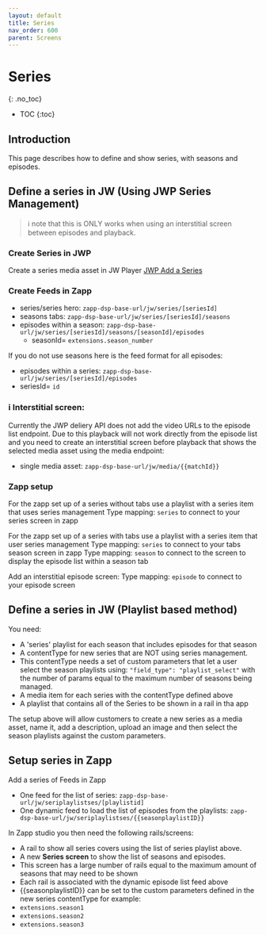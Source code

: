 ```yaml
---
layout: default
title: Series
nav_order: 600
parent: Screens
---
```

# Series
{: .no_toc}

- TOC
{:toc}

## Introduction
This page describes how to define and show series, with seasons and episodes.

## Define a series in JW (Using JWP Series Management)
> :information_source: note that this is ONLY works when using an interstitial screen between episodes and playback.

### Create Series in JWP
Create a series media asset in JW Player [JWP Add a Series](https://docs.jwplayer.com/platform/docs/add-a-series) 

### Create Feeds in Zapp
- series/series hero: `zapp-dsp-base-url/jw/series/[seriesId]` 
- seasons tabs: `zapp-dsp-base-url/jw/series/[seriesId]/seasons`
- episodes within a season: `zapp-dsp-base-url/jw/series/[seriesId]/seasons/[seasonId]/episodes`
  - seasonId= `extensions.season_number`

If you do not use seasons here is the feed format for all episodes:

- episodes within a series: `zapp-dsp-base-url/jw/series/[seriesId]/episodes`
 - seriesId= `id`

### :information_source: Interstitial screen:
Currently the JWP deliery API does not add the video URLs to the episode list endpoint. Due to this playback will not work directly from the episode list and you need to create an interstitial screen before playback that shows the selected media asset using the media endpoint:
- single media asset: `zapp-dsp-base-url/jw/media/{{matchId}}`


### Zapp setup
For the zapp set up of a series without tabs use a playlist with a series item that uses series management
Type mapping: `series` to connect to your series screen in zapp

For the zapp set up of a series with tabs use a playlist with a series item that user series management
Type mapping: `series` to connect to your tabs season screen in zapp
Type mapping: `season` to connect to the screen to display the episode list within a season tab

Add an interstitial episode screen:
Type mapping: `episode` to connect to your episode screen

## Define a series in JW (Playlist based method)
You need:
- A 'series' playlist for each season that includes episodes for that season
- A contentType for new series that are NOT using series management. 
 - This contentType needs a set of custom parameters that let a user select the season playlists using: `"field_type": "playlist_select"` with the number of params equal to the maximum number of seasons being managed.
- A media item for each series with the contentType defined above 
- A playlist that contains all of the Series to be shown in a rail in tha app 
 
 The setup above will allow customers to create a new series as a media asset, name it, add a description, upload an image and then select the season playlists against the custom parameters. 

## Setup series in Zapp
Add a series of Feeds in Zapp
- One feed for the list of series: `zapp-dsp-base-url/jw/seriplaylistses/[playlistid]` 
- One dynamic feed to load the list of episodes from the playlists: `zapp-dsp-base-url/jw/seriplaylistses/{{seasonplaylistID}}`

In Zapp studio you then need the following rails/screens:
- A rail to show all series covers using the list of series playlist above. 
- A new **Series screen** to show the list of seasons and episodes. 
 - This screen has a large number of rails equal to the maximum amount of seasons that may need to be shown
 - Each rail is associated with the dynamic episode list feed above
 - {{seasonplaylistID}} can be set to the custom parameters defined in the new series contentType for example:
  - `extensions.season1`
  - `extensions.season2`
  - `extensions.season3`

